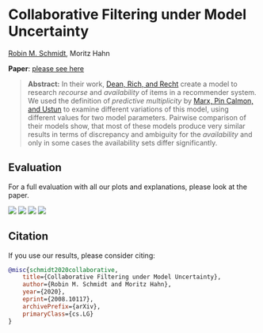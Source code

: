 # Collaborative Filtering under Model Uncertainty

[Robin M. Schmidt](https://scholar.google.de/citations?user=20vb63kAAAAJ&hl=de), Moritz Hahn

**Paper**: [please see here](https://drive.google.com/file/d/1wqdVtLtrtWhlXbPgVVi6vdoimX-Vx6XZ/view?usp=sharing)

> **Abstract:** In their work, [Dean, Rich, and Recht](https://arxiv.org/pdf/1912.10068.pdf) create a model to research *recourse* and *availability* of items in a recommender system. We used the definition of *predictive multiplicity* by [Marx, Pin Calmon, and Ustun](https://arxiv.org/pdf/1909.06677.pdf) to examine different variations of this model, using different values for two model parameters. Pairwise comparison of their models show, that most of these models produce very similar results in terms of discrepancy and ambiguity for the *availability* and only in some cases the availability sets differ significantly.

## Evaluation

For a full evaluation with all our plots and explanations, please look at the paper.

<img src = "https://i.imgur.com/HLKYsdT.png" >

<img src = "https://i.imgur.com/wxEZmeg.png" >

<img src = "https://i.imgur.com/cgZBkvU.png" >

<img src = "https://i.imgur.com/NHdJB7U.png" >

## Citation
If you use our results, please consider citing:

```bibtex
@misc{schmidt2020collaborative,
    title={Collaborative Filtering under Model Uncertainty},
    author={Robin M. Schmidt and Moritz Hahn},
    year={2020},
    eprint={2008.10117},
    archivePrefix={arXiv},
    primaryClass={cs.LG}
}
```
